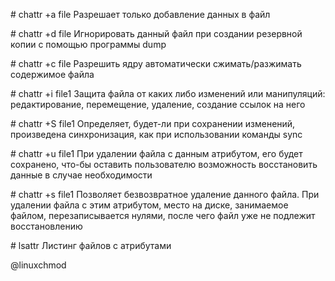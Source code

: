 \# chattr +a file
Разрешает только добавление данных в файл

\# chattr +d file
Игнорировать данный файл при создании резервной копии с помощью программы dump

\# chattr +c file
Разрешить ядру автоматически сжимать/разжимать содержимое файла

\# chattr +i file1
Защита файла от каких либо изменений или манипуляций: редактирование, перемещение, удаление, создание ссылок на него

\# chattr +S file1
Определяет, будет-ли при сохранении изменений, произведена синхронизация, как при использовании команды sync

\# chattr +u file1
При удалении файла с данным атрибутом, его будет сохранено, что-бы оставить пользователю возможность восстановить данные в случае необходимости

\# chattr +s file1
Позволяет безвозвратное удаление данного файла. При удалении файла с этим атрибутом, место на диске, занимаемое файлом, перезаписывается нулями, после чего файл уже не подлежит восстановлению

\# lsattr
Листинг файлов с атрибутами

@linuxchmod
